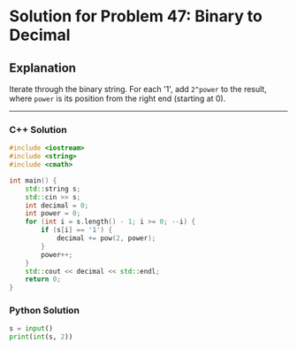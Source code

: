 # Solution for Problem 47: Binary to Decimal

## Explanation
Iterate through the binary string. For each '1', add `2^power` to the result, where `power` is its position from the right end (starting at 0).

---

### C++ Solution
```cpp
#include <iostream>
#include <string>
#include <cmath>

int main() {
    std::string s;
    std::cin >> s;
    int decimal = 0;
    int power = 0;
    for (int i = s.length() - 1; i >= 0; --i) {
        if (s[i] == '1') {
            decimal += pow(2, power);
        }
        power++;
    }
    std::cout << decimal << std::endl;
    return 0;
}
```

### Python Solution
```python
s = input()
print(int(s, 2))
```
